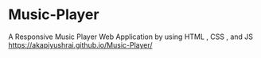 # Music-Player
A Responsive Music Player Web Application  by using HTML , CSS , and JS 
https://akapiyushrai.github.io/Music-Player/